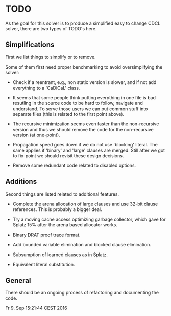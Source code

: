 # TODO

As the goal for this solver is to produce a simplified easy to change CDCL
solver, there are two types of TODO's here.

## Simplifications

First we list things to simplify or to remove.

Some of them first need proper benchmarking to avoid oversimplifying the solver:

  - Check if a reentrant, e.g., non static version is slower, and if not add
    everything to a 'CaDiCaL' class.

  - It seems that some people think putting everything in one file is bad
    resutling in the source code to be hard to follow, navigate and
    understand.  To serve those users we can put common stuff into separate
    files (this is related to the first point above).

  - The recursive minimization seems even faster than the non-recursive
    version and thus we should remove the code for the non-recursive version
    (at one-point).

  - Propagation speed goes down if we do not use 'blocking' literal.  The
    same applies if 'binary' and 'large' clauses are merged.  Still after
    we got to fix-point we should revisit these design decisions.

  - Remove some redundant code related to disabled options.

## Additions

Second things are listed related to additional features.
  
  - Complete the arena allocation of large clauses and use 32-bit clause
    references.  This is probably a bigger deal.

  - Try a moving cache access optimizing garbage collector, which gave
    for Splatz 15% after the arena based allocator works.

  - Binary DRAT proof trace format.

  - Add bounded variable elimination and blocked clause elimination.

  - Subsumption of learned clauses as in Splatz.

  - Equivalent literal substitution.

## General

There should be an ongoing process of refactoring and documenting the code.


Fr 9. Sep 15:21:44 CEST 2016

